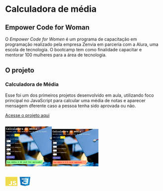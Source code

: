# Calculadora de média

<h2>Empower Code for Woman</h2>
<p>O <em>Empower Code for Women</em> é um programa de capacitação em programação realizado pela empresa Zenvia em parceria com a Alura, uma escola de tecnologia. O bootcamp tem como finalidade capacitar e mentorar 100 mulheres para a área de tecnologia.</p>

##

<h2>O projeto</h2>
<h3>Calculadora de Média</h3>
<p>Esse foi um dos primeiros projetos desenvolvido em aula, utilizando foco principal no JavaScript para calcular uma média de notas e aparecer mensagem dferente caso a pessoa tenha sido aprovada ou não.</p>

<a href=https://santosfer.github.io/calculadora-de-media/>Acesse o projeto aqui</a>

<div style="display: flex">

<img src="imagem/aprovado.jpg" width=30%><img src="imagem/reprovado.jpg" width= 30%>
</div>

<div style="display: inline_block"><br>
<img align="center" alt="Fer-Js" height="30" width="40" src="https://raw.githubusercontent.com/devicons/devicon/master/icons/javascript/javascript-plain.svg">
<img align="center" alt="Fer-CSS" height="30" width="40" src="https://raw.githubusercontent.com/devicons/devicon/master/icons/css3/css3-original.svg">
</div>

